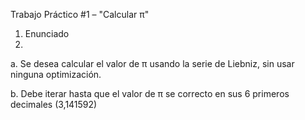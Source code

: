 Trabajo Práctico #1 – "Calcular π"

1. Enunciado
2. 
a. Se desea calcular el valor de π usando la serie de Liebniz, sin usar ninguna optimización.

b. Debe iterar hasta que el valor de π se correcto en sus 6 primeros decimales (3,141592)
